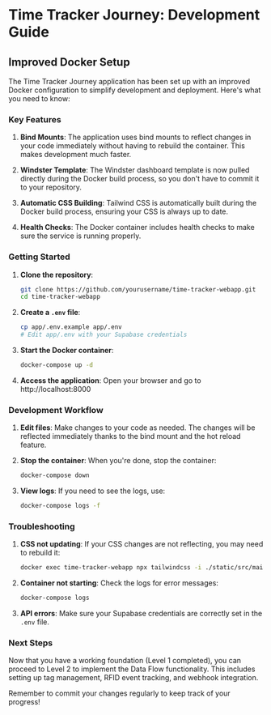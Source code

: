 # Time Tracker Journey: Development Guide

## Improved Docker Setup

The Time Tracker Journey application has been set up with an improved Docker configuration to simplify development and deployment. Here's what you need to know:

### Key Features

1. **Bind Mounts**: The application uses bind mounts to reflect changes in your code immediately without having to rebuild the container. This makes development much faster.

2. **Windster Template**: The Windster dashboard template is now pulled directly during the Docker build process, so you don't have to commit it to your repository.

3. **Automatic CSS Building**: Tailwind CSS is automatically built during the Docker build process, ensuring your CSS is always up to date.

4. **Health Checks**: The Docker container includes health checks to make sure the service is running properly.

### Getting Started

1. **Clone the repository**:
   ```bash
   git clone https://github.com/yourusername/time-tracker-webapp.git
   cd time-tracker-webapp
   ```

2. **Create a `.env` file**:
   ```bash
   cp app/.env.example app/.env
   # Edit app/.env with your Supabase credentials
   ```

3. **Start the Docker container**:
   ```bash
   docker-compose up -d
   ```

4. **Access the application**:
   Open your browser and go to http://localhost:8000

### Development Workflow

1. **Edit files**: Make changes to your code as needed. The changes will be reflected immediately thanks to the bind mount and the hot reload feature.

2. **Stop the container**: When you're done, stop the container:
   ```bash
   docker-compose down
   ```

3. **View logs**: If you need to see the logs, use:
   ```bash
   docker-compose logs -f
   ```

### Troubleshooting

1. **CSS not updating**: If your CSS changes are not reflecting, you may need to rebuild it:
   ```bash
   docker exec time-tracker-webapp npx tailwindcss -i ./static/src/main.css -o ./static/css/main.css
   ```

2. **Container not starting**: Check the logs for error messages:
   ```bash
   docker-compose logs
   ```

3. **API errors**: Make sure your Supabase credentials are correctly set in the `.env` file.

### Next Steps

Now that you have a working foundation (Level 1 completed), you can proceed to Level 2 to implement the Data Flow functionality. This includes setting up tag management, RFID event tracking, and webhook integration.

Remember to commit your changes regularly to keep track of your progress!

